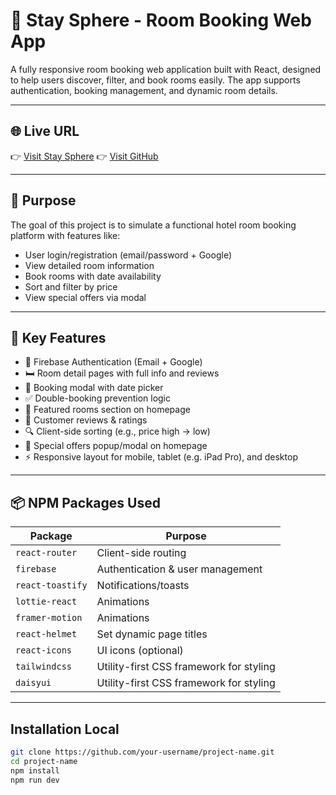 
# 🏨 Stay Sphere - Room Booking Web App

A fully responsive room booking web application built with React, designed to help users discover, filter, and book rooms easily. The app supports authentication, booking management, and dynamic room details.

---

## 🌐 Live URL

👉 [Visit Stay Sphere](https://stay-sphere-hotel-project.web.app/)
👉 [Visit GitHub](https://github.com/khan-fardin/stay-sphere)

---

## 🎯 Purpose

The goal of this project is to simulate a functional hotel room booking platform with features like:
- User login/registration (email/password + Google)
- View detailed room information
- Book rooms with date availability
- Sort and filter by price
- View special offers via modal

---

## 🚀 Key Features

- 🔐 Firebase Authentication (Email + Google)
- 🛏 Room detail pages with full info and reviews
- 📆 Booking modal with date picker
- ✅ Double-booking prevention logic
- 🌟 Featured rooms section on homepage
- 💬 Customer reviews & ratings
- 🔍 Client-side sorting (e.g., price high → low)
- 🎁 Special offers popup/modal on homepage
- ⚡ Responsive layout for mobile, tablet (e.g. iPad Pro), and desktop

---

## 📦 NPM Packages Used

| Package                  | Purpose                                          |
|--------------------------|--------------------------------------------------|
| `react-router`           | Client-side routing                             |
| `firebase`               | Authentication & user management                |
| `react-toastify`         | Notifications/toasts                            |
| `lottie-react`           | Animations                                      |
| `framer-motion`          | Animations                                      |
| `react-helmet`           | Set dynamic page titles                         |
| `react-icons`            | UI icons (optional)                             |
| `tailwindcss`            | Utility-first CSS framework for styling         |
| `daisyui`                | Utility-first CSS framework for styling         |

---
## Installation Local 
```bash
git clone https://github.com/your-username/project-name.git
cd project-name
npm install
npm run dev